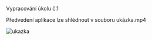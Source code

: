 Vypracování úkolu č.1

Předvedení aplikace lze shlédnout v souboru ukázka.mp4

![ukazka](https://user-images.githubusercontent.com/93526194/196030774-742514ba-142e-4a72-be5b-4f8716e9b830.gif)
